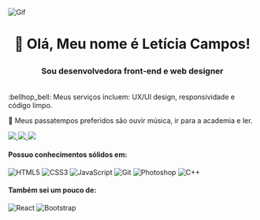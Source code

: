![Gif](https://www.pluralsight.com/)
# <p align=center> :wave: Olá, Meu nome é Letícia Campos!
### <p align=center> Sou desenvolvedora front-end e web designer
<br>
:bellhop_bell: Meus serviços incluem: UX/UI design, responsividade e código limpo.   

:thought_balloon: Meus passatempos preferidos são ouvir música, ir para a academia e ler.

<a href="https://www.linkedin.com/in/letícia-campos-09a7a4224" alt="linkedin" target="_blank">
<img src="https://img.shields.io/badge/LinkedIn-%230077B5.svg?&style=flat-square&logo=linkedin&logoColor=white">
</a>
<a href="https://wa.me/5513997972103" alt="WhatsApp" target="_blank">
<img src="https://img.shields.io/badge/-WhatsApp-25d366?style=flat-square&labelColor=25d366&logo=whatsapp&logoColor=white&link=https://wa.me/<SEUNUMERO>"/>
</a>
<a href="mailto:scleticiaa@gmail.com" alt="gmail" target="_blank">
<img src="https://img.shields.io/badge/-Gmail-FF0000?style=flat-square&labelColor=FF0000&logo=gmail&logoColor=white&link=mailto:<SEUEMAIL>" />
</a>

#### Possuo conhecimentos sólidos em:
![HTML5](https://img.shields.io/badge/-HTML5-333333?style=flat&logo=HTML5&logoColor=E34F26)
![CSS3](https://img.shields.io/badge/-CSS3-333333?style=flat&logo=CSS3&logoColor=1572B6)
![JavaScript](https://img.shields.io/badge/-JavaScript-333333?style=flat&logo=JavaScript&logoColor=F7DF1E)
![Git](https://img.shields.io/badge/-Git-333333?style=flat&logo=Git&logoColor=f85434)
![Photoshop](https://img.shields.io/badge/-Adobe%20Photoshop-333333?style=flat&logo=Adobe%20Photoshop&logoColor=31A8FF)
![C++](https://img.shields.io/badge/C++-333333.svg?style=flat&logo=c%2B%2B&logoColor=1572B6)

#### Também sei um pouco de:
![React](https://img.shields.io/badge/-React-333333?style=flat&logo=React&logoColor=61dafb)
![Bootstrap](https://img.shields.io/badge/-Bootstrap-333333?style=flat&logo=Bootstrap&logoColor=7952B3)







